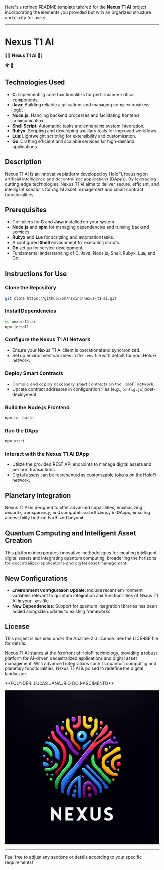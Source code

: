 Here's a refined README template tailored for the **Nexus T1 AI** project, incorporating the elements you provided but with an organized structure and clarity for users:

---

# Nexus T1 AI

🍄🤖 **Nexus T1 AI** 🤖🍄

🌍 🌱 

## Technologies Used
- **C**: Implementing core functionalities for performance-critical components.
- **Java**: Building reliable applications and managing complex business logic.
- **Node.js**: Handling backend processes and facilitating frontend communication.
- **Shell Script**: Automating tasks and enhancing system integration.
- **Rubyx**: Scripting and developing ancillary tools for improved workflows.
- **Lua**: Lightweight scripting for extensibility and customization.
- **Go**: Crafting efficient and scalable services for high-demand applications.

## Description
Nexus T1 AI is an innovative platform developed by HoloFi, focusing on artificial intelligence and decentralized applications (DApps). By leveraging cutting-edge technologies, Nexus T1 AI aims to deliver secure, efficient, and intelligent solutions for digital asset management and smart contract functionalities.

## Prerequisites
- Compilers for **C** and **Java** installed on your system.
- **Node.js** and **npm** for managing dependencies and running backend services.
- **Rubyx** and **Lua** for scripting and automation tasks.
- A configured **Shell** environment for executing scripts.
- **Go** set up for service development.
- Fundamental understanding of C, Java, Node.js, Shell, Rubyx, Lua, and Go.

## Instructions for Use

### Clone the Repository
```bash
git clone https://github.com/nscinc/nexus-t1-ai.git
```

### Install Dependencies
```bash
cd nexus-t1-ai
npm install
```

### Configure the Nexus T1 AI Network
- Ensure your Nexus T1 AI client is operational and synchronized.
- Set up environment variables in the `.env` file with details for your HoloFi network.

### Deploy Smart Contracts
- Compile and deploy necessary smart contracts on the HoloFi network.
- Update contract addresses in configuration files (e.g., `config.js`) post-deployment.

### Build the Node.js Frontend
```bash
npm run build
```

### Run the DApp
```bash
npm start
```

### Interact with the Nexus T1 AI DApp
- Utilize the provided REST API endpoints to manage digital assets and perform transactions.
- Digital assets can be represented as customizable tokens on the HoloFi network.

## Planetary Integration
Nexus T1 AI is designed to offer advanced capabilities, emphasizing security, transparency, and computational efficiency in DApps, ensuring accessibility both on Earth and beyond.

## Quantum Computing and Intelligent Asset Creation
This platform incorporates innovative methodologies for creating intelligent digital assets and integrating quantum computing, broadening the horizons for decentralized applications and digital asset management.

## New Configurations
- **Environment Configuration Update**: Include recent environment variables relevant to quantum integration and functionalities of Nexus T1 AI in your `.env` file.
- **New Dependencies**: Support for quantum integration libraries has been added alongside updates to existing frameworks.

## License
This project is licensed under the Apache-2.0 License. See the LICENSE file for details.

Nexus T1 AI stands at the forefront of HoloFi technology, providing a robust platform for AI-driven decentralized applications and digital asset management. With advanced integrations such as quantum computing and planetary functionalities, Nexus T1 AI is poised to redefine the digital landscape.

<p>**FOUNDER: LUCAS JANAURIO DO NASCIMENTO**</p>

![Holo Ether Logo](Z.JPEG)

---

Feel free to adjust any sections or details according to your specific requirements!
